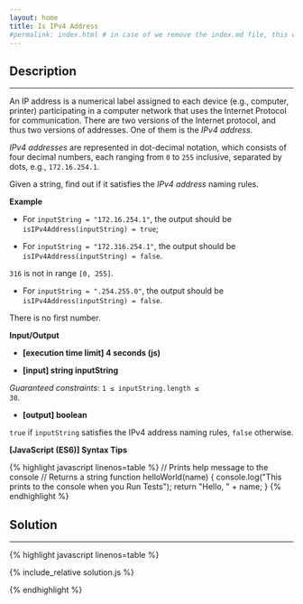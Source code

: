 ```yaml
---
layout: home
title: Is IPv4 Address
#permalink: index.html # in case of we remove the index.md file, this doc will be the index page
---
```


<div class="row">
<div class="columnStmt" markdown="1">

## Description
------

An IP address is a numerical label assigned to each device (e.g., computer, printer) participating in a computer network that uses the Internet Protocol for communication. There are two versions of the Internet protocol, and thus two versions of addresses. One of them is the *IPv4 address*.

*IPv4 addresses* are represented in dot-decimal notation, which consists of four decimal numbers, each ranging from <code>0</code> to <code>255</code> inclusive, separated by dots, e.g., <code>172.16.254.1</code>.

Given a string, find out if it satisfies the *IPv4 address* naming rules.


**Example**

* For <code>inputString = "172.16.254.1"</code>, the output should be
<code>isIPv4Address(inputString) = true</code>;

* For <code>inputString = "172.316.254.1"</code>, the output should be
<code>isIPv4Address(inputString) = false</code>.

<code>316</code> is not in range <code>[0, 255]</code>.

* For <code>inputString = ".254.255.0"</code>, the output should be
<code>isIPv4Address(inputString) = false</code>.

There is no first number.


**Input/Output**

* **[execution time limit] 4 seconds (js)**

* **[input] string inputString**

*Guaranteed constraints*:
<code>1 ≤ inputString.length ≤ 30</code>.

* **[output] boolean**

<code>true</code> if <code>inputString</code> satisfies the IPv4 address naming rules, <code>false</code> otherwise.


**[JavaScript (ES6)] Syntax Tips**

{% highlight javascript linenos=table %}
// Prints help message to the console
// Returns a string
function helloWorld(name) {
    console.log("This prints to the console when you Run Tests");
    return "Hello, " + name;
}
{% endhighlight %}

</div>
<div class="columnSol" markdown="1">

## Solution
------

{% highlight javascript linenos=table %}

{% include_relative solution.js %}

{% endhighlight %}

</div>
</div>